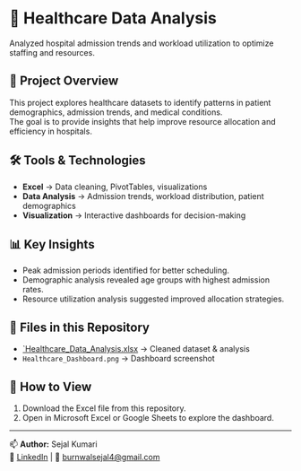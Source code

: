 # 🏥 Healthcare Data Analysis

Analyzed hospital admission trends and workload utilization to optimize staffing and resources.

## 📌 Project Overview
This project explores healthcare datasets to identify patterns in patient demographics, admission trends, and medical conditions.  
The goal is to provide insights that help improve resource allocation and efficiency in hospitals.

## 🛠️ Tools & Technologies
- **Excel** → Data cleaning, PivotTables, visualizations  
- **Data Analysis** → Admission trends, workload distribution, patient demographics  
- **Visualization** → Interactive dashboards for decision-making

## 📊 Key Insights
- Peak admission periods identified for better scheduling.
- Demographic analysis revealed age groups with highest admission rates.
- Resource utilization analysis suggested improved allocation strategies.

## 📂 Files in this Repository
- [`Healthcare_Data_Analysis.xlsx](https://1drv.ms/x/c/6e193f923f48393e/EU60sOmCpPZPmjO_j0naU2ABm7BJkqr8dRO1TYmAw6ldUg?e=nKLsxU) → Cleaned dataset & analysis
- `Healthcare_Dashboard.png` → Dashboard screenshot 

## 🚀 How to View
1. Download the Excel file from this repository.
2. Open in Microsoft Excel or Google Sheets to explore the dashboard.

---
📫 **Author:** Sejal Kumari  
🔗 [LinkedIn](https://www.linkedin.com/in/sejalkumari01) | 📧 burnwalsejal4@gmail.com
